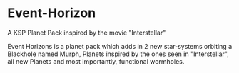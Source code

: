 # Event-Horizon 
A KSP Planet Pack inspired by the movie "Interstellar"

Event Horizons is a planet pack which adds in 2 new star-systems orbiting a Blackhole named Murph, Planets inspired by the ones seen in "Interstellar", all new Planets and most importantly, functional wormholes.


